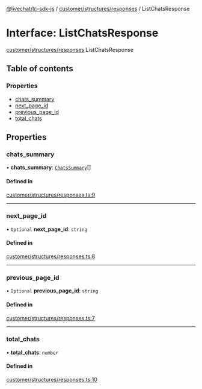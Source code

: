 [@livechat/lc-sdk-js](../README.md) / [customer/structures/responses](../modules/customer_structures_responses.md) / ListChatsResponse

# Interface: ListChatsResponse

[customer/structures/responses](../modules/customer_structures_responses.md).ListChatsResponse

## Table of contents

### Properties

- [chats\_summary](customer_structures_responses.ListChatsResponse.md#chats_summary)
- [next\_page\_id](customer_structures_responses.ListChatsResponse.md#next_page_id)
- [previous\_page\_id](customer_structures_responses.ListChatsResponse.md#previous_page_id)
- [total\_chats](customer_structures_responses.ListChatsResponse.md#total_chats)

## Properties

### chats\_summary

• **chats\_summary**: [`ChatsSummary`](customer_structures_structures.ChatsSummary.md)[]

#### Defined in

[customer/structures/responses.ts:9](https://github.com/livechat/lc-sdk-js/blob/d267eeb/src/customer/structures/responses.ts#L9)

___

### next\_page\_id

• `Optional` **next\_page\_id**: `string`

#### Defined in

[customer/structures/responses.ts:8](https://github.com/livechat/lc-sdk-js/blob/d267eeb/src/customer/structures/responses.ts#L8)

___

### previous\_page\_id

• `Optional` **previous\_page\_id**: `string`

#### Defined in

[customer/structures/responses.ts:7](https://github.com/livechat/lc-sdk-js/blob/d267eeb/src/customer/structures/responses.ts#L7)

___

### total\_chats

• **total\_chats**: `number`

#### Defined in

[customer/structures/responses.ts:10](https://github.com/livechat/lc-sdk-js/blob/d267eeb/src/customer/structures/responses.ts#L10)
